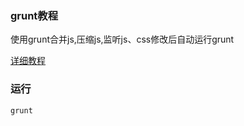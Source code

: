 ### grunt教程
使用grunt合并js,压缩js,监听js、css修改后自动运行grunt

<a href="https://www.sweida.me/archives/12322.html" target="_blank">详细教程</a>


### 运行
```
grunt
```
